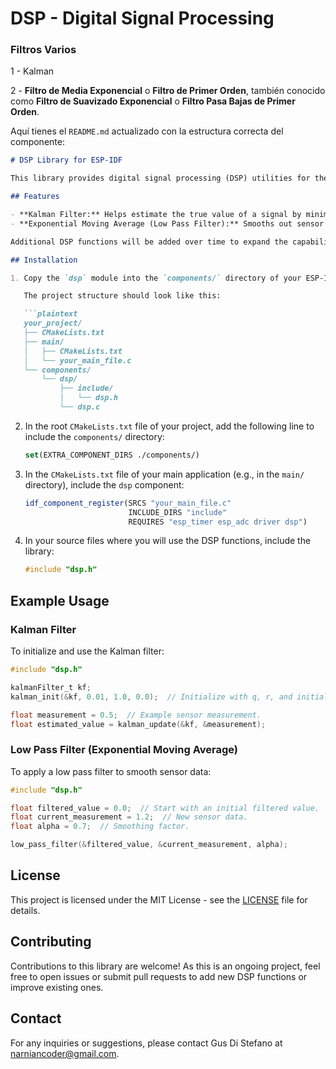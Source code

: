 # DSP - Digital Signal Processing

### Filtros Varios

1 - Kalman

2 - **Filtro de Media Exponencial** o **Filtro de Primer Orden**, también conocido como **Filtro de Suavizado Exponencial** o **Filtro Pasa Bajas de Primer Orden**.

Aquí tienes el `README.md` actualizado con la estructura correcta del componente:

```markdown
# DSP Library for ESP-IDF

This library provides digital signal processing (DSP) utilities for the ESP-IDF framework, including implementations of a Kalman filter and an Exponential Moving Average (Low Pass Filter). The library is designed for use in embedded systems where signal smoothing and state estimation are required.

## Features

- **Kalman Filter:** Helps estimate the true value of a signal by minimizing the noise and uncertainties in the measurements.
- **Exponential Moving Average (Low Pass Filter):** Smooths out sensor data and reduces noise in the measurements.

Additional DSP functions will be added over time to expand the capabilities of this library.

## Installation

1. Copy the `dsp` module into the `components/` directory of your ESP-IDF project.

   The project structure should look like this:

   ```plaintext
   your_project/
   ├── CMakeLists.txt
   ├── main/
   │   ├── CMakeLists.txt
   │   └── your_main_file.c
   └── components/
       └── dsp/
           ├── include/
           │   └── dsp.h
           └── dsp.c
```

2. In the root `CMakeLists.txt` file of your project, add the following line to include the `components/` directory:
   
   ```cmake
   set(EXTRA_COMPONENT_DIRS ./components/)
   ```

3. In the `CMakeLists.txt` file of your main application (e.g., in the `main/` directory), include the `dsp` component:
   
   ```cmake
   idf_component_register(SRCS "your_main_file.c"
                          INCLUDE_DIRS "include"
                          REQUIRES "esp_timer esp_adc driver dsp")
   ```

4. In your source files where you will use the DSP functions, include the library:
   
   ```c
   #include "dsp.h"
   ```

## Example Usage

### Kalman Filter

To initialize and use the Kalman filter:

```c
#include "dsp.h"

kalmanFilter_t kf;
kalman_init(&kf, 0.01, 1.0, 0.0);  // Initialize with q, r, and initial state.

float measurement = 0.5;  // Example sensor measurement.
float estimated_value = kalman_update(&kf, &measurement);
```

### Low Pass Filter (Exponential Moving Average)

To apply a low pass filter to smooth sensor data:

```c
#include "dsp.h"

float filtered_value = 0.0;  // Start with an initial filtered value.
float current_measurement = 1.2;  // New sensor data.
float alpha = 0.7;  // Smoothing factor.

low_pass_filter(&filtered_value, &current_measurement, alpha);
```

## License

This project is licensed under the MIT License - see the [LICENSE](LICENSE) file for details.

## Contributing

Contributions to this library are welcome! As this is an ongoing project, feel free to open issues or submit pull requests to add new DSP functions or improve existing ones.

## Contact

For any inquiries or suggestions, please contact Gus Di Stefano at [narniancoder@gmail.com](mailto:narniancoder@gmail.com).
